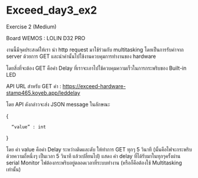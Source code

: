# Exceed_day3_ex2

Exercise 2 (Medium)

Board WEMOS : LOLIN D32 PRO

งานนี้มีจุดประสงค์ให้เรา นำ http request มาใช้ร่วมกับ multitasking โดยเป็นการรับค่าจาก server ด้วยการ GET และนำค่านั้นไปใช้งานควบคุมการทำงานของ hardware 

โดยสิ่งที่จะต้อง GET คือค่า Delay ที่เราจะเอาไปใช้ควบคุมความเร็วในการกระพริบของ Built-in LED 

API URL สำหรับ GET ค่า : https://exceed-hardware-stamp465.koyeb.app/leddelay

โดย API ดังกล่าวจะส่ง JSON message ในลักษณะ

{

      “value” : int
      
}

โดย ค่า value คือค่า Delay ระหว่างติดและดับ
ให้ทำการ GET ทุกๆ 5 วินาที (นั้นคือไฟจะกระพริบด้วยความถี่หนึ่งๆ เป็นเวลา 5 วินาที แล้วเปลี่ยนไป)
แสดง ค่า delay ที่ได้รับมาในทุกๆครั้งผ่าน serial Monitor
ไฟต้องกระพริบอยู่ตลอดเวลาที่ระบบทำงาน (หรือก็คือต้องใช้  Multitasking เท่านั้น)
